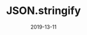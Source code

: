 ---
title: JSON.stringify
date: "2019-13-11"
description: Improve code readability, by using a simple concept of functional programming.
layout: "post"
tags:
  - "JSON"
  - "JavaScript"
---
